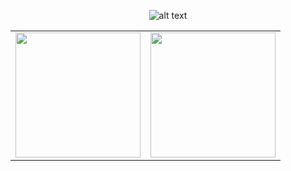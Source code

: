 <p align="center">
 <img src="https://cdn.discordapp.com/attachments/1191940685281108121/1201059040239820891/Screenshot_2024-01-27_235909-removebg-preview.png?ex=65f694e5&is=65e41fe5&hm=af1c86399a1c33fb1e573b6afbabc2f5102e91e17e7f7c99eca442ab47bf63b5&" alt="alt text">
</p>

<table align="center">
 <tr>
    <td><a href="https://github.com/anuraghazra/github-readme-stats"><img height=200 src="https://github-readme-stats.vercel.app/api?username=0xB1RDY&theme=shadow_red" /></a></td>
    <td><a href="https://github.com/anuraghazra/convoychat"><img height=200 src="https://github-readme-stats.vercel.app/api/top-langs?username=0xB1RDY&layout=compact&langs_count=8&card_width=320&theme=shadow_red" /></a></td>
 </tr>
</table>
